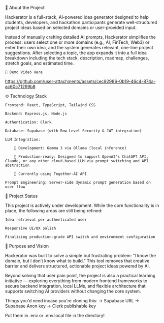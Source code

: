 📌 About the Project

Hackerator is a full-stack, AI-powered idea generator designed to help students, developers, and hackathon participants generate well-structured project ideas based on selected domains or user-provided input.

Instead of manually crafting detailed AI prompts, Hackerator simplifies the process: users select one or more domains (e.g., AI, FinTech, Web3) or enter their own idea, and the system generates relevant, one-line project suggestions. After selecting a topic, the app expands it into a full idea breakdown including the tech stack, description, roadmap, challenges, stretch goals, and estimated time.

    🎥 Demo Video Here



https://github.com/user-attachments/assets/cec92986-0b19-46c4-874a-ac60c71299b8




⚙️ Technology Stack

    Frontend: React, TypeScript, Tailwind CSS

    Backend: Express.js, Node.js

    Authentication: Clerk

    Database: Supabase (with Row Level Security & JWT integration)

    LLM Integration:

        🔹 Development: Gemma 3 via Ollama (local inference)

        🔹 Production-ready: Designed to support OpenAI's ChatGPT API, Claude, or any other cloud-based LLM via prompt switching and API abstraction

        🔹 Currently using Together-AI API 

    Prompt Engineering: Server-side dynamic prompt generation based on user flow

🚧 Project Status

This project is actively under development. While the core functionality is in place, the following areas are still being refined:

    Idea retrieval per authenticated user

    Responsive UI/UX polish

    Finalizing production-grade API switch and environment configuration

🙌 Purpose and Vision

Hackerator was built to solve a simple but frustrating problem: “I know the domain, but I don’t know what to build.” This tool removes that creative barrier and delivers structured, actionable project ideas powered by AI.

Beyond solving that user pain point, the project is also a practical learning initiative — exploring everything from modern frontend frameworks to secure backend integration, local LLMs, and flexible architecture that supports switching AI providers without changing the core system.

Things you'd need incase you're cloning this:
-> Supabase URL
-> Supabase Anon key
-> Clerk publishable key

Put them in .env or .env.local file in the directory!
